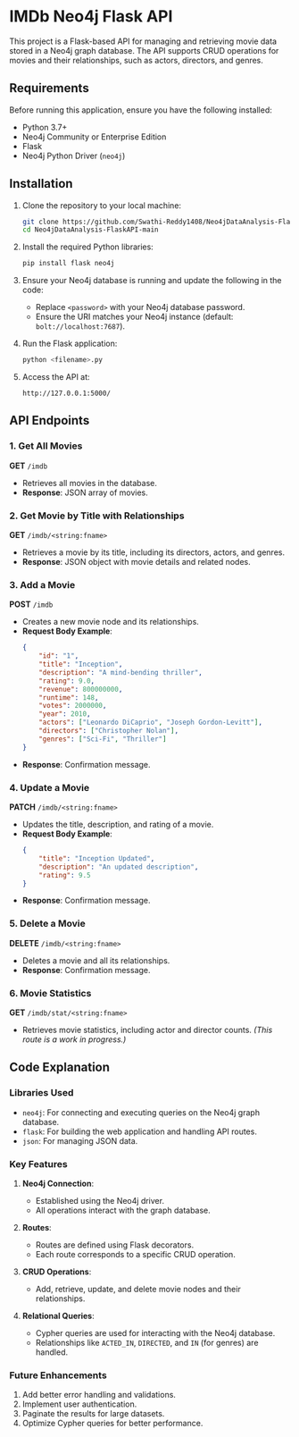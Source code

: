 # IMDb Neo4j Flask API

This project is a Flask-based API for managing and retrieving movie data stored in a Neo4j graph database. The API supports CRUD operations for movies and their relationships, such as actors, directors, and genres.

## Requirements

Before running this application, ensure you have the following installed:

- Python 3.7+
- Neo4j Community or Enterprise Edition
- Flask
- Neo4j Python Driver (`neo4j`)

## Installation

1. Clone the repository to your local machine:
    ```bash
    git clone https://github.com/Swathi-Reddy1408/Neo4jDataAnalysis-FlaskAPI.git
    cd Neo4jDataAnalysis-FlaskAPI-main
    ```

2. Install the required Python libraries:
    ```bash
    pip install flask neo4j
    ```

3. Ensure your Neo4j database is running and update the following in the code:
    - Replace `<password>` with your Neo4j database password.
    - Ensure the URI matches your Neo4j instance (default: `bolt://localhost:7687`).

4. Run the Flask application:
    ```bash
    python <filename>.py
    ```

5. Access the API at:
    ```
    http://127.0.0.1:5000/
    ```

## API Endpoints

### 1. Get All Movies
**GET** `/imdb`

- Retrieves all movies in the database.
- **Response**: JSON array of movies.

### 2. Get Movie by Title with Relationships
**GET** `/imdb/<string:fname>`

- Retrieves a movie by its title, including its directors, actors, and genres.
- **Response**: JSON object with movie details and related nodes.

### 3. Add a Movie
**POST** `/imdb`

- Creates a new movie node and its relationships.
- **Request Body Example**:
    ```json
    {
        "id": "1",
        "title": "Inception",
        "description": "A mind-bending thriller",
        "rating": 9.0,
        "revenue": 800000000,
        "runtime": 148,
        "votes": 2000000,
        "year": 2010,
        "actors": ["Leonardo DiCaprio", "Joseph Gordon-Levitt"],
        "directors": ["Christopher Nolan"],
        "genres": ["Sci-Fi", "Thriller"]
    }
    ```
- **Response**: Confirmation message.

### 4. Update a Movie
**PATCH** `/imdb/<string:fname>`

- Updates the title, description, and rating of a movie.
- **Request Body Example**:
    ```json
    {
        "title": "Inception Updated",
        "description": "An updated description",
        "rating": 9.5
    }
    ```
- **Response**: Confirmation message.

### 5. Delete a Movie
**DELETE** `/imdb/<string:fname>`

- Deletes a movie and all its relationships.
- **Response**: Confirmation message.

### 6. Movie Statistics
**GET** `/imdb/stat/<string:fname>`

- Retrieves movie statistics, including actor and director counts. *(This route is a work in progress.)*

## Code Explanation

### Libraries Used
- `neo4j`: For connecting and executing queries on the Neo4j graph database.
- `flask`: For building the web application and handling API routes.
- `json`: For managing JSON data.

### Key Features
1. **Neo4j Connection**:
    - Established using the Neo4j driver.
    - All operations interact with the graph database.

2. **Routes**:
    - Routes are defined using Flask decorators.
    - Each route corresponds to a specific CRUD operation.

3. **CRUD Operations**:
    - Add, retrieve, update, and delete movie nodes and their relationships.

4. **Relational Queries**:
    - Cypher queries are used for interacting with the Neo4j database.
    - Relationships like `ACTED_IN`, `DIRECTED`, and `IN` (for genres) are handled.

### Future Enhancements
1. Add better error handling and validations.
2. Implement user authentication.
3. Paginate the results for large datasets.
4. Optimize Cypher queries for better performance.
